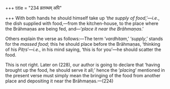 +++
title = "234 व्रतस्थम् अपि"

+++
With both hands he should himself take up ‘*the supply of
food*,’—*i.e*., the dish supplied with food,—from the kitchen-house, to
the place where the Brāhmaṇas are being fed, and—‘*place it near the
Brāhmaṇas*.’

Others explain the verse as follows:—The term ‘*vardhitam*,’ ‘*supply*,’
stands for the *massed food*; this he should place before the Brāhmaṇas,
‘thinking of his *Pitṛs*’—*i.e*., in his mind saying, ‘this is for
you’—he should scatter the food.

This is not right. Later on (228), our author is going to declare that
‘having brought up the food, he should serve it all;’ hence the
‘*placing*’ mentioned in the present verse must simply mean the bringing
of the food from another place and depositing it near the
Brāhmaṇas.—(224)



